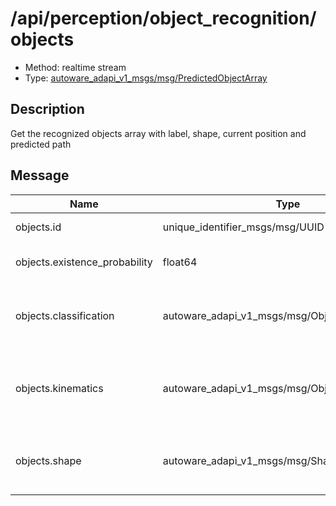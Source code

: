 <!-- This file is generated by a tool. Do not edit directly. -->

# /api/perception/object_recognition/objects

- Method: realtime stream
- Type: [autoware_adapi_v1_msgs/msg/PredictedObjectArray](../../../../types/autoware_adapi_v1_msgs/msg/predicted_object_array.md)

## Description

Get the recognized objects array with label, shape, current position and predicted path

## Message

| Name                          | Type                                              | Description                                                             |
| ----------------------------- | ------------------------------------------------- | ----------------------------------------------------------------------- |
| objects.id                    | unique_identifier_msgs/msg/UUID                   | The UUID of each object                                                 |
| objects.existence_probability | float64                                           | the probability of the object exits                                     |
| objects.classification        | autoware_adapi_v1_msgs/msg/ObjectClassification[] | The type of the object recognized and the confidence level              |
| objects.kinematics            | autoware_adapi_v1_msgs/msg/ObjectKinematics       | Consist of the object pose, twist, acceleration and the predicted_paths |
| objects.shape                 | autoware_adapi_v1_msgs/msg/Shape                  | describe the shape of the object with dimension, and polygon            |
